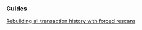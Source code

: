 ### Guides

[Rebuilding all transaction history with forced rescans](https://github.com/soteria-dag/soterwallet/tree/master/docs/force_rescans.md)
